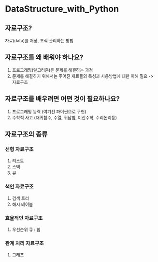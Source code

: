 # DataStructure_with_Python

## 자료구조?
자료(data)를 저장, 조직 관리하는 방법

## 자료구조를 왜 배워야 하나요?
1. 프로그래밍(알고리즘)은 문제를 해결하는 과정
2. 문제를 해결하기 위해서는 주어진 재료들의 특성과 사용방법에 대한 이해 필요 -> 자료구조

## 자료구조를 배우려면 어떤 것이 필요하나요?
1. 프로그래밍 능력 (여기선 파이썬으로 구현)
2. 수학적 사고 (재귀함수, 수열, 귀납법, 이산수학, 수리논리등)

## 자료구조의 종류
### 선형 자료구조
1. 리스트
2. 스택
3. 큐
### 색인 자료구조
1. 검색 트리
2. 해시 테이블
### 효율적인 자료구조
1. 우선순위 큐 : 힙
### 관계 처리 자료구조
1. 그래프
